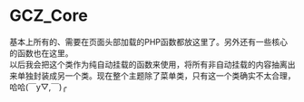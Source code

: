 # GCZ_Core

基本上所有的、需要在页面头部加载的PHP函数都放这里了。另外还有一些核心的函数也在这里。  
以后我会把这个类作为纯自动挂载的函数来使用，将所有非自动挂载的内容抽离出来单独封装成另一个类。现在整个主题除了菜单类，只有这一个类确实不太合理，哈哈(￣y▽,￣)╭ 